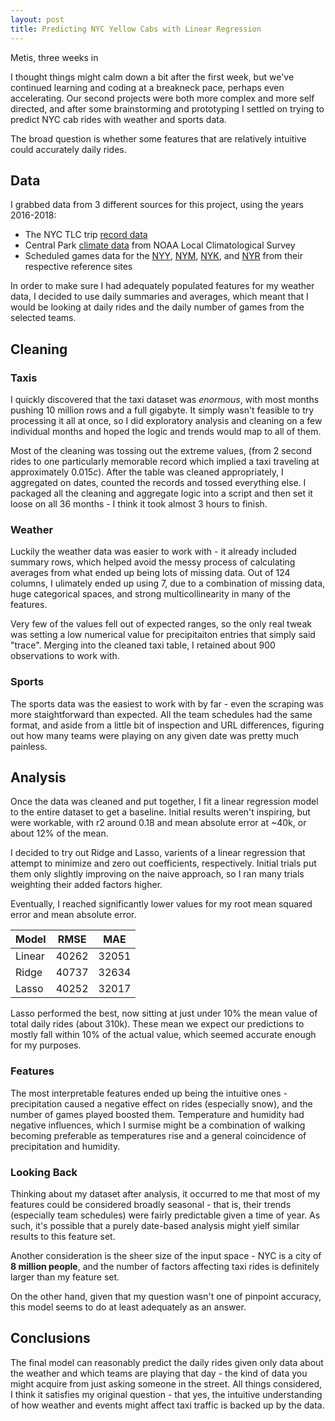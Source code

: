 ```yaml
---
layout: post
title: Predicting NYC Yellow Cabs with Linear Regression
---
```



<div class="message">
  Metis, three weeks in
</div>

I thought things might calm down a bit after the first week, but we've continued learning and coding at a breakneck pace, perhaps even accelerating. Our second projects were both more complex and more self directed, and after some brainstorming and prototyping I settled on trying to predict NYC cab rides with weather and sports data.

The broad question is whether some features that are relatively intuitive could accurately daily rides.

## Data
I grabbed data from 3 different sources for this project, using the years 2016-2018:

* The NYC TLC trip [record data](https://www1.nyc.gov/site/tlc/about/tlc-trip-record-data.page)
* Central Park [climate data](https://www.ncdc.noaa.gov/cdo-web/datasets/LCD/stations/WBAN:94728/detail) from NOAA Local Climatological Survey
*  Scheduled games data for the
[NYY](https://www.baseball-reference.com/teams/NYY/2016-schedule-scores.shtml),
[NYM](https://www.baseball-reference.com/teams/NYM/2016-schedule-scores.shtml),
[NYK](https://www.basketball-reference.com/teams/NYK/2016_games.html), and 
[NYR](https://www.hockey-reference.com/teams/NYR/2016_games.html) from their respective reference sites

In order to make sure I had adequately populated features for my weather data, I decided to use daily summaries and averages, which meant that I would be looking at daily rides and the daily number of games from the selected teams.

## Cleaning

### Taxis

I quickly discovered that the taxi dataset was *enormous*, with most months pushing 10 million rows and a full gigabyte. It simply wasn't feasible to try processing it all at once, so I did exploratory analysis and cleaning on a few individual months and hoped the logic and trends would map to all of them.

Most of the cleaning was tossing out the extreme values, (from 2 second rides to one particularly memorable record which implied a taxi traveling at approximately 0.015*c*). After the table was cleaned appropriately, I aggregated on dates, counted the records and tossed everything else. I packaged all the cleaning and aggregate logic into a script and then set it loose on all 36 months - I think it took almost 3 hours to finish.

### Weather

Luckily the weather data was easier to work with - it already included summary rows, which helped avoid the messy process of calculating averages from what ended up being lots of missing data. Out of 124 columns, I ulimately ended up using 7, due to a combination of missing data, huge categorical spaces, and strong multicollinearity in many of the features.

Very few of the values fell out of expected ranges, so the only real tweak was setting a low numerical value for precipitaiton entries that simply said "trace". Merging into the cleaned taxi table, I retained about 900 observations to work with.

### Sports

The sports data was the easiest to work with by far - even the scraping was more staightforward than expected. All the team schedules had the same format, and aside from a little bit of inspection and URL differences, figuring out how many teams were playing on any given date was pretty much painless.

## Analysis

Once the data was cleaned and put together, I fit a linear regression model to the entire dataset to get a baseline. Initial results weren't inspiring, but were workable, with r2 around 0.18 and mean absolute error at ~40k, or about 12% of the mean.

I decided to try out Ridge and Lasso, varients of a linear regression that attempt to minimize and zero out coefficients, respectively. Initial trials put them only slightly improving on the naive approach, so I ran many trials weighting their added factors higher.

Eventually, I reached significantly lower values for my root mean squared error and mean absolute error.

<table>
  <thead>
    <tr>
      <th>Model</th>
      <th>RMSE</th>
      <th>MAE</th>
    </tr>
  </thead>
  <tbody>
    <tr>
      <td>Linear</td>
      <td>40262</td>
      <td>32051</td>
    </tr>
    <tr>
      <td>Ridge</td>
      <td>40737</td>
      <td>32634</td>
    </tr>
    <tr>
      <td>Lasso</td>
      <td>40252</td>
      <td>32017</td>
    </tr>
  </tbody>
</table>

Lasso performed the best, now sitting at just under 10% the mean value of total daily rides (about 310k). These mean we expect our predictions to mostly fall within 10% of the actual value, which seemed accurate enough for my purposes.

### Features

The most interpretable features ended up being the intuitive ones - precipitation caused a negative effect on rides (especially snow), and the number of games played boosted them. Temperature and humidity had negative influences, which I surmise might be a combination of walking becoming preferable as temperatures rise and a general coincidence of precipitation and humidity.

### Looking Back
Thinking about my dataset after analysis, it occurred to me that most of my features could be considered broadly seasonal - that is, their trends (especially team schedules) were fairly predictable given a time of year. As such, it's possible that a purely date-based analysis might yielf similar results to this feature set.

Another consideration is the sheer size of the input space - NYC is a city of **8 million people**, and the number of factors affecting taxi rides is definitely larger than my feature set.

On the other hand, given that my question wasn't one of pinpoint accuracy, this model seems to do at least adequately as an answer.

## Conclusions
The final model can reasonably predict the daily rides given only data about the weather and which teams are playing that day - the kind of data you might acquire from just asking someone in the street. All things considered, I think it satisfies my original question - that yes, the intuitive understanding of how weather and events might affect taxi traffic is backed up by the data.